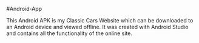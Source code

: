#Android-App

This Android APK is my Classic Cars Website which can be downloaded to an Android device and viewed offline. It was created with Android Studio and contains all the functionality of the online site.
